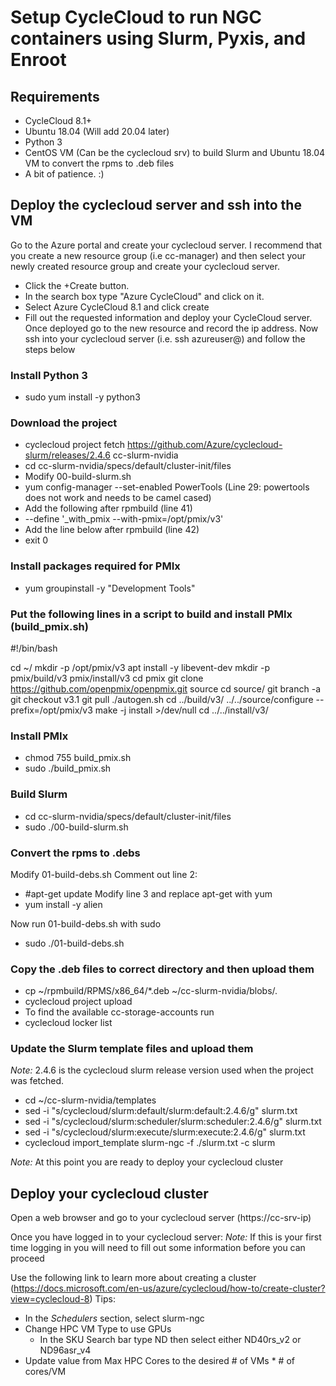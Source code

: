 # Setup CycleCloud to run NGC containers using Slurm, Pyxis, and Enroot

## Requirements
* CycleCloud 8.1+
* Ubuntu 18.04 (Will add 20.04 later)
* Python 3
* CentOS VM (Can be the cyclecloud srv) to build Slurm and Ubuntu 18.04 VM to convert the rpms to .deb files
* A bit of patience. :)

## Deploy the cyclecloud server and ssh into the VM
Go to the Azure portal and create your cyclecloud server. I recommend that you create a new resource group (i.e cc-manager) and then select your newly created resource group and create your cyclecloud server.
- Click the +Create button.
 - In the search box type "Azure CycleCloud" and click on it.
 - Select Azure CycleCloud 8.1 and click create
  - Fill out the requested information and deploy your CycleCloud server. 
Once deployed go to the new resource and record the ip address. Now ssh into your cyclecloud server (i.e. ssh azureuser@<cc-srv-ip>) and follow the steps below

### Install Python 3
- sudo yum install -y python3

### Download the project
- cyclecloud project fetch https://github.com/Azure/cyclecloud-slurm/releases/2.4.6 cc-slurm-nvidia
- cd cc-slurm-nvidia/specs/default/cluster-init/files
- Modify 00-build-slurm.sh
 - yum config-manager --set-enabled PowerTools (Line 29: powertools does not work and needs to be camel cased)
- Add the following after rpmbuild (line 41)
 - --define '_with_pmix --with-pmix=/opt/pmix/v3'
- Add the line below after rpmbuild (line 42)
 - exit 0

### Install packages required for PMIx
- yum groupinstall -y "Development Tools"

### Put the following lines in a script to build and install PMIx (build_pmix.sh)
#!/bin/bash
  
cd ~/
mkdir -p /opt/pmix/v3
apt install -y libevent-dev
mkdir -p pmix/build/v3 pmix/install/v3
cd pmix
git clone https://github.com/openpmix/openpmix.git source
cd source/
git branch -a
git checkout v3.1
git pull
./autogen.sh
cd ../build/v3/
../../source/configure --prefix=/opt/pmix/v3
make -j install >/dev/null
cd ../../install/v3/

### Install PMIx
- chmod 755 build_pmix.sh
- sudo ./build_pmix.sh

### Build Slurm
- cd cc-slurm-nvidia/specs/default/cluster-init/files
- sudo ./00-build-slurm.sh

### Convert the rpms to .debs
Modify 01-build-debs.sh
 Comment out line 2:
 - #apt-get update
 Modify line 3 and replace apt-get with yum
 - yum install -y alien

Now run 01-build-debs.sh with sudo
 - sudo ./01-build-debs.sh
 
### Copy the .deb files to correct directory and then upload them
- cp ~/rpmbuild/RPMS/x86\_64/\*.deb ~/cc-slurm-nvidia/blobs/.
- cyclecloud project upload <cc-storage-account>
 - To find the available cc-storage-accounts run
  - cyclecloud locker list

### Update the Slurm template files and upload them
_Note:_ 2.4.6 is the cyclecloud slurm release version used when the project was fetched.
- cd ~/cc-slurm-nvidia/templates
- sed -i "s/cyclecloud\/slurm:default/slurm:default:2.4.6/g" slurm.txt
- sed -i "s/cyclecloud\/slurm:scheduler/slurm:scheduler:2.4.6/g" slurm.txt
- sed -i "s/cyclecloud\/slurm:execute/slurm:execute:2.4.6/g" slurm.txt
- cyclecloud import\_template slurm-ngc -f ./slurm.txt -c slurm

_Note:_ At this point you are ready to deploy your cyclecloud cluster

## Deploy your cyclecloud cluster
Open a web browser and go to your cyclecloud server (https://cc-srv-ip)

Once you have logged in to your cyclecloud server:
_Note:_ If this is your first time logging in you will need to fill out some information before you can proceed

Use the following link to learn more about creating a cluster (https://docs.microsoft.com/en-us/azure/cyclecloud/how-to/create-cluster?view=cyclecloud-8) 
 Tips: 
 - In the _Schedulers_ section, select slurm-ngc
 - Change HPC VM Type to use GPUs
   - In the SKU Search bar type ND then select either ND40rs\_v2 or ND96asr\_v4
  - Update value from Max HPC Cores to the desired # of VMs * # of cores/VM



